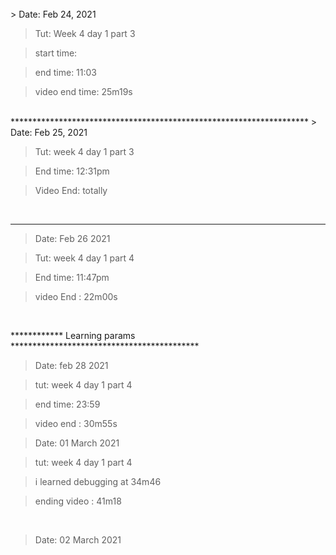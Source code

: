 <br />
> Date: Feb 24, 2021 

> Tut: Week 4 day 1 part 3

> start time: 

> end time: 11:03

> video end time: 25m19s 

<br/>
********************************************************************
> Date: Feb 25, 2021

> Tut: week 4 day 1 part 3

> End time: 12:31pm

> Video End: totally

<br/>

**************************************************************************

> Date: Feb 26 2021

> Tut: week 4 day 1 part 4 

> End time: 11:47pm

> video End : 22m00s 

<br/>

************ Learning params *******************************************

> Date: feb 28 2021

> tut: week 4 day 1 part 4

> end time: 23:59

> video end : 30m55s

> Date: 01 March 2021

> tut: week 4 day 1 part 4

> i learned debugging at 34m46

> ending video : 41m18

<br />

> Date: 02 March 2021














